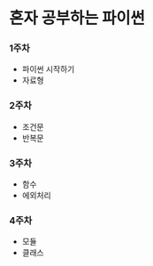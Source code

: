 # 혼자 공부하는 파이썬



### 1주차 
- 파이썬 시작하기
- 자료형

### 2주차 
- 조건문
- 반복문

### 3주차 
- 함수
- 에외처리

### 4주차
- 모듈
- 클래스
